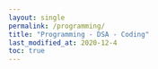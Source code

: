 ```yaml
---
layout: single
permalink: /programming/
title: "Programming - DSA - Coding"
last_modified_at: 2020-12-4
toc: true
---
```



